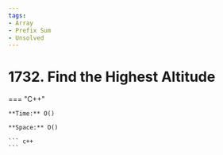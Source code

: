 ```yaml
---
tags:
- Array
- Prefix Sum
- Unsolved
---
```



# 1732. Find the Highest Altitude

=== "C++"

    **Time:** O()

    **Space:** O()

    ``` c++
    ```